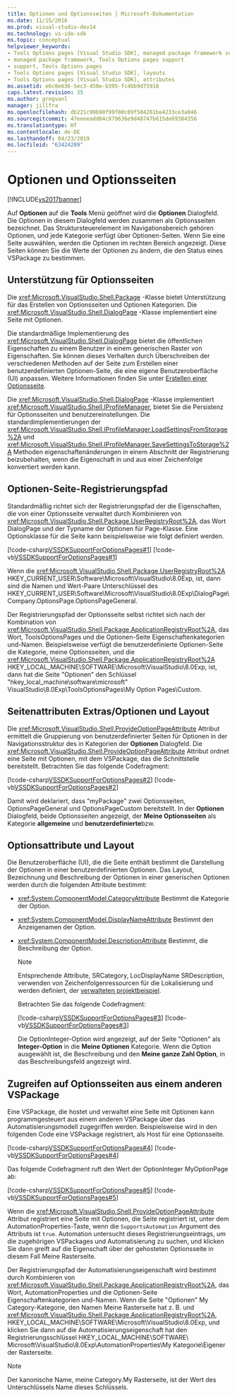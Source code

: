 ```yaml
---
title: Optionen und Optionsseiten | Microsoft-Dokumentation
ms.date: 11/15/2016
ms.prod: visual-studio-dev14
ms.technology: vs-ide-sdk
ms.topic: conceptual
helpviewer_keywords:
- Tools Options pages [Visual Studio SDK], managed package framework support
- managed package framework, Tools Options pages support
- support, Tools Options pages
- Tools Options pages [Visual Studio SDK], layouts
- Tools Options pages [Visual Studio SDK], attributes
ms.assetid: e6c0e636-5ec3-450e-b395-fc4bb9d75918
caps.latest.revision: 35
ms.author: gregvanl
manager: jillfra
ms.openlocfilehash: db221c99b90f99f80c89f504281be4233ce3a046
ms.sourcegitcommit: 47eeeeadd84c879636e9d48747b615de69384356
ms.translationtype: HT
ms.contentlocale: de-DE
ms.lasthandoff: 04/23/2019
ms.locfileid: "63424209"
---
```

# <a name="options-and-options-pages"></a>Optionen und Optionsseiten
[!INCLUDE[vs2017banner](../../includes/vs2017banner.md)]

Auf **Optionen** auf die **Tools** Menü geöffnet wird die **Optionen** Dialogfeld. Die Optionen in diesem Dialogfeld werden zusammen als Optionsseiten bezeichnet. Das Struktursteuerelement im Navigationsbereich gehören Optionen, und jede Kategorie verfügt über Optionen-Seiten. Wenn Sie eine Seite auswählen, werden die Optionen im rechten Bereich angezeigt. Diese Seiten können Sie die Werte der Optionen zu ändern, die den Status eines VSPackage zu bestimmen.  
  
## <a name="support-for-options-pages"></a>Unterstützung für Optionsseiten  
 Die <xref:Microsoft.VisualStudio.Shell.Package> -Klasse bietet Unterstützung für das Erstellen von Optionsseiten und Optionen Kategorien. Die <xref:Microsoft.VisualStudio.Shell.DialogPage> -Klasse implementiert eine Seite mit Optionen.  
  
 Die standardmäßige Implementierung des <xref:Microsoft.VisualStudio.Shell.DialogPage> bietet die öffentlichen Eigenschaften zu einem Benutzer in einem generischen Raster von Eigenschaften. Sie können dieses Verhalten durch Überschreiben der verschiedenen Methoden auf der Seite zum Erstellen einer benutzerdefinierten Optionen-Seite, die eine eigene Benutzeroberfläche (UI) anpassen. Weitere Informationen finden Sie unter [Erstellen einer Optionsseite](../../extensibility/creating-an-options-page.md).  
  
 Die <xref:Microsoft.VisualStudio.Shell.DialogPage> -Klasse implementiert <xref:Microsoft.VisualStudio.Shell.IProfileManager>, bietet Sie die Persistenz für Optionsseiten und benutzereinstellungen. Die standardimplementierungen der <xref:Microsoft.VisualStudio.Shell.IProfileManager.LoadSettingsFromStorage%2A> und <xref:Microsoft.VisualStudio.Shell.IProfileManager.SaveSettingsToStorage%2A> Methoden eigenschaftenänderungen in einem Abschnitt der Registrierung beizubehalten, wenn die Eigenschaft in und aus einer Zeichenfolge konvertiert werden kann.  
  
## <a name="options-page-registry-path"></a>Optionen-Seite-Registrierungspfad  
 Standardmäßig richtet sich der Registrierungspfad der die Eigenschaften, die von einer Optionsseite verwaltet durch Kombinieren von <xref:Microsoft.VisualStudio.Shell.Package.UserRegistryRoot%2A>, das Wort DialogPage und der Typname der Optionen für Page-Klasse. Eine Optionsklasse für die Seite kann beispielsweise wie folgt definiert werden.  
  
 [!code-csharp[VSSDKSupportForOptionsPages#1](../../snippets/csharp/VS_Snippets_VSSDK/vssdksupportforoptionspages/cs/vssdksupportforoptionspagespackage.cs#1)]
 [!code-vb[VSSDKSupportForOptionsPages#1](../../snippets/visualbasic/VS_Snippets_VSSDK/vssdksupportforoptionspages/vb/vssdksupportforoptionspagespackage.vb#1)]  
  
 Wenn die <xref:Microsoft.VisualStudio.Shell.Package.UserRegistryRoot%2A> HKEY_CURRENT_USER\Software\Microsoft\VisualStudio\8.0Exp, ist, dann sind die Namen und Wert-Paare Unterschlüssel des HKEY_CURRENT_USER\Software\Microsoft\VisualStudio\8.0Exp\DialogPage\ Company.OptionsPage.OptionsPageGeneral.  
  
 Der Registrierungspfad der Optionsseite selbst richtet sich nach der Kombination von <xref:Microsoft.VisualStudio.Shell.Package.ApplicationRegistryRoot%2A>, das Wort, ToolsOptionsPages und die Optionen-Seite Eigenschaftenkategorien und-Namen. Beispielsweise verfügt die benutzerdefinierte Optionen-Seite die Kategorie, meine Optionsseiten, und die <xref:Microsoft.VisualStudio.Shell.Package.ApplicationRegistryRoot%2A> HKEY_LOCAL_MACHINE\SOFTWARE\Microsoft\VisualStudio\8.0Exp, ist, dann hat die Seite "Optionen" den Schlüssel "hkey_local_machine\software\microsoft\" VisualStudio\8.0Exp\ToolsOptionsPages\My Option Pages\Custom.  
  
## <a name="toolsoptions-page-attributes-and-layout"></a>Seitenattributen Extras/Optionen und Layout  
 Die <xref:Microsoft.VisualStudio.Shell.ProvideOptionPageAttribute> Attribut ermittelt die Gruppierung von benutzerdefinierter Seiten für Optionen in der Navigationsstruktur des in Kategorien der **Optionen** Dialogfeld. Die <xref:Microsoft.VisualStudio.Shell.ProvideOptionPageAttribute> Attribut ordnet eine Seite mit Optionen, mit dem VSPackage, das die Schnittstelle bereitstellt. Betrachten Sie das folgende Codefragment:  
  
 [!code-csharp[VSSDKSupportForOptionsPages#2](../../snippets/csharp/VS_Snippets_VSSDK/vssdksupportforoptionspages/cs/vssdksupportforoptionspagespackage.cs#2)]
 [!code-vb[VSSDKSupportForOptionsPages#2](../../snippets/visualbasic/VS_Snippets_VSSDK/vssdksupportforoptionspages/vb/vssdksupportforoptionspagespackage.vb#2)]  
  
 Damit wird deklariert, dass "myPackage" zwei Optionsseiten, OptionsPageGeneral und OptionsPageCustom bereitstellt. In der **Optionen** Dialogfeld, beide Optionsseiten angezeigt, der **Meine Optionsseiten** als Kategorie **allgemeine** und **benutzerdefinierte**bzw.  
  
## <a name="option-attributes-and-layout"></a>Optionsattribute und Layout  
 Die Benutzeroberfläche (UI), die die Seite enthält bestimmt die Darstellung der Optionen in einer benutzerdefinierten Optionen. Das Layout, Bezeichnung und Beschreibung der Optionen in einer generischen Optionen werden durch die folgenden Attribute bestimmt:  
  
- <xref:System.ComponentModel.CategoryAttribute> Bestimmt die Kategorie der Option.  
  
- <xref:System.ComponentModel.DisplayNameAttribute> Bestimmt den Anzeigenamen der Option.  
  
- <xref:System.ComponentModel.DescriptionAttribute> Bestimmt, die Beschreibung der Option.  
  
  > [!NOTE]
  > Entsprechende Attribute, SRCategory, LocDisplayName SRDescription, verwenden von Zeichenfolgenressourcen für die Lokalisierung und werden definiert, der [verwalteten projektbeispiel](http://go.microsoft.com/fwlink/?LinkId=122774).  
  
  Betrachten Sie das folgende Codefragment:  
  
  [!code-csharp[VSSDKSupportForOptionsPages#3](../../snippets/csharp/VS_Snippets_VSSDK/vssdksupportforoptionspages/cs/optionspagecustom.cs#3)]
  [!code-vb[VSSDKSupportForOptionsPages#3](../../snippets/visualbasic/VS_Snippets_VSSDK/vssdksupportforoptionspages/vb/optionspagegeneral.vb#3)]  
  
  Die OptionInteger-Option wird angezeigt, auf der Seite "Optionen" als **Integer-Option** in die **Meine Optionen** Kategorie. Wenn die Option ausgewählt ist, die Beschreibung und den **Meine ganze Zahl Option**, in das Beschreibungsfeld angezeigt wird.  
  
## <a name="accessing-options-pages-from-another-vspackage"></a>Zugreifen auf Optionsseiten aus einem anderen VSPackage  
 Eine VSPackage, die hostet und verwaltet eine Seite mit Optionen kann programmgesteuert aus einem anderen VSPackage über das Automatisierungsmodell zugegriffen werden. Beispielsweise wird in den folgenden Code eine VSPackage registriert, als Host für eine Optionsseite.  
  
 [!code-csharp[VSSDKSupportForOptionsPages#4](../../snippets/csharp/VS_Snippets_VSSDK/vssdksupportforoptionspages/cs/vssdksupportforoptionspagespackage.cs#4)]
 [!code-vb[VSSDKSupportForOptionsPages#4](../../snippets/visualbasic/VS_Snippets_VSSDK/vssdksupportforoptionspages/vb/vssdksupportforoptionspagespackage.vb#4)]  
  
 Das folgende Codefragment ruft den Wert der OptionInteger MyOptionPage ab:  
  
 [!code-csharp[VSSDKSupportForOptionsPages#5](../../snippets/csharp/VS_Snippets_VSSDK/vssdksupportforoptionspages/cs/vssdksupportforoptionspagespackage.cs#5)]
 [!code-vb[VSSDKSupportForOptionsPages#5](../../snippets/visualbasic/VS_Snippets_VSSDK/vssdksupportforoptionspages/vb/vssdksupportforoptionspagespackage.vb#5)]  
  
 Wenn die <xref:Microsoft.VisualStudio.Shell.ProvideOptionPageAttribute> Attribut registriert eine Seite mit Optionen, die Seite registriert ist, unter dem AutomationProperties-Taste, wenn die `SupportsAutomation` Argument des Attributs ist `true`. Automation untersucht dieses Registrierungseintrags, um die zugehörigen VSPackages und Automatisierung zu suchen, und klicken Sie dann greift auf die Eigenschaft über der gehosteten Optionsseite in diesem Fall Meine Rasterseite.  
  
 Der Registrierungspfad der Automatisierungseigenschaft wird bestimmt durch Kombinieren von <xref:Microsoft.VisualStudio.Shell.Package.ApplicationRegistryRoot%2A>, das Wort, AutomationProperties und die Optionen-Seite Eigenschaftenkategorien und-Namen. Wenn die Seite "Optionen" My Category-Kategorie, den Namen Meine Rasterseite hat z. B. und <xref:Microsoft.VisualStudio.Shell.Package.ApplicationRegistryRoot%2A>, HKEY_LOCAL_MACHINE\SOFTWARE\Microsoft\VisualStudio\8.0Exp, und klicken Sie dann auf die Automatisierungseigenschaft hat den Registrierungsschlüssel HKEY_LOCAL_MACHINE\SOFTWARE\ Microsoft\VisualStudio\8.0Exp\AutomationProperties\My Kategorie\Eigener der Rasterseite.  
  
> [!NOTE]
> Der kanonische Name, meine Category.My Rasterseite, ist der Wert des Unterschlüssels Name dieses Schlüssels.
